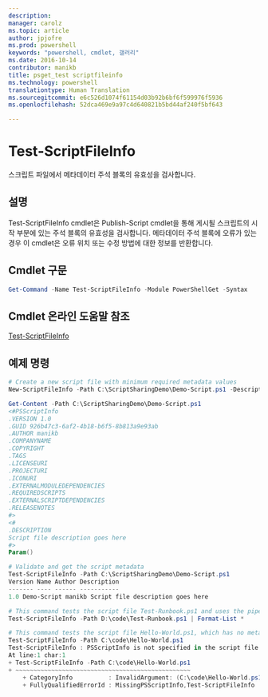 ```yaml
---
description: 
manager: carolz
ms.topic: article
author: jpjofre
ms.prod: powershell
keywords: "powershell, cmdlet, 갤러리"
ms.date: 2016-10-14
contributor: manikb
title: psget_test scriptfileinfo
ms.technology: powershell
translationtype: Human Translation
ms.sourcegitcommit: e6c526d1074f61154d03b92b6bf6f599976f5936
ms.openlocfilehash: 52dca469e9a97c4d640821b5bd44af240f5bf643

---
```


# Test-ScriptFileInfo

스크립트 파일에서 메타데이터 주석 블록의 유효성을 검사합니다.

## 설명

Test-ScriptFileInfo cmdlet은 Publish-Script cmdlet을 통해 게시될 스크립트의 시작 부분에 있는 주석 블록의 유효성을 검사합니다.
메타데이터 주석 블록에 오류가 있는 경우 이 cmdlet은 오류 위치 또는 수정 방법에 대한 정보를 반환합니다.

## Cmdlet 구문

```powershell
Get-Command -Name Test-ScriptFileInfo -Module PowerShellGet -Syntax
```
## Cmdlet 온라인 도움말 참조

[Test-ScriptFileInfo](http://go.microsoft.com/fwlink/?LinkId=619791)

## 예제 명령
```powershell
# Create a new script file with minimum required metadata values
New-ScriptFileInfo -Path C:\ScriptSharingDemo\Demo-Script.ps1 -Description "Script file description goes here"

Get-Content -Path C:\ScriptSharingDemo\Demo-Script.ps1
<#PSScriptInfo
.VERSION 1.0
.GUID 926b47c3-6af2-4b18-b6f5-8b813a9e93ab
.AUTHOR manikb
.COMPANYNAME
.COPYRIGHT
.TAGS
.LICENSEURI
.PROJECTURI
.ICONURI
.EXTERNALMODULEDEPENDENCIES
.REQUIREDSCRIPTS
.EXTERNALSCRIPTDEPENDENCIES
.RELEASENOTES
#>
<#
.DESCRIPTION
Script file description goes here
#>
Param()

# Validate and get the script metadata
Test-ScriptFileInfo -Path C:\ScriptSharingDemo\Demo-Script.ps1
Version Name Author Description
------- ---- ------ -----------
1.0 Demo-Script manikb Script file description goes here

# This command tests the script file Test-Runbook.ps1 and uses the pipeline operator to pass the results to the Format-List cmdlet to format the results.
Test-ScriptFileInfo -Path D:\code\Test-Runbook.ps1 | Format-List *

# This command tests the script file Hello-World.ps1, which has no metadata associated with it.
Test-ScriptFileInfo -Path C:\code\Hello-World.ps1
Test-ScriptFileInfo : PSScriptInfo is not specified in the script file 'C:\code\Hello-World.ps1'. You can use the Update-ScriptFileInfo with -Force or New-ScriptFileInfo cmdlet to add the PSScriptInfo to the script file.
At line:1 char:1
+ Test-ScriptFileInfo -Path C:\code\Hello-World.ps1
+ ~~~~~~~~~~~~~~~~~~~~~~~~~~~~~~~~~~~~~~~~~~~~~~~~~
    + CategoryInfo          : InvalidArgument: (C:\code\Hello-World.ps1:String) [Test-ScriptFileInfo], ArgumentException
    + FullyQualifiedErrorId : MissingPSScriptInfo,Test-ScriptFileInfo

```




<!--HONumber=Oct16_HO2-->


